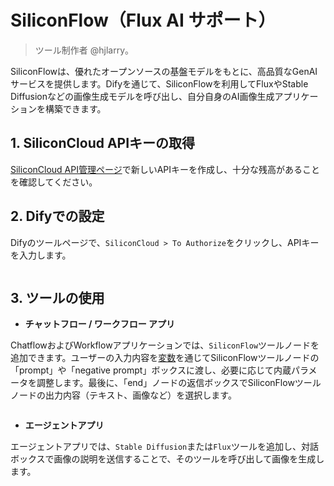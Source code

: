 # SiliconFlow（Flux AI サポート）

> ツール制作者 @hjlarry。

SiliconFlowは、優れたオープンソースの基盤モデルをもとに、高品質なGenAIサービスを提供します。Difyを通じて、SiliconFlowを利用してFluxやStable Diffusionなどの画像生成モデルを呼び出し、自分自身のAI画像生成アプリケーションを構築できます。

## 1. SiliconCloud APIキーの取得

[SiliconCloud API管理ページ](https://cloud.siliconflow.cn/account/ak)で新しいAPIキーを作成し、十分な残高があることを確認してください。

## 2. Difyでの設定

Difyのツールページで、`SiliconCloud > To Authorize`をクリックし、APIキーを入力します。

<figure><img src="../../../.gitbook/assets/截屏2024-09-27 13.04.16.png" alt=""><figcaption></figcaption></figure>

## 3. ツールの使用

* **チャットフロー / ワークフロー アプリ**

ChatflowおよびWorkflowアプリケーションでは、`SiliconFlow`ツールノードを追加できます。ユーザーの入力内容を[変数](https://docs.dify.ai/v/ja-jp/guides/workflow/variables)を通じてSiliconFlowツールノードの「prompt」や「negative prompt」ボックスに渡し、必要に応じて内蔵パラメータを調整します。最後に、「end」ノードの返信ボックスでSiliconFlowツールノードの出力内容（テキスト、画像など）を選択します。

<figure><img src="../../../.gitbook/assets/截屏2024-09-27 13.17.40.png" alt=""><figcaption></figcaption></figure>

* **エージェントアプリ**

エージェントアプリでは、`Stable Diffusion`または`Flux`ツールを追加し、対話ボックスで画像の説明を送信することで、そのツールを呼び出して画像を生成します。

<figure><img src="../../../.gitbook/assets/截屏2024-09-27 13.14.16.png" alt=""><figcaption></figcaption></figure>

<figure><img src="../../../.gitbook/assets/截屏2024-09-27 13.13.06.png" alt=""><figcaption></figcaption></figure>
